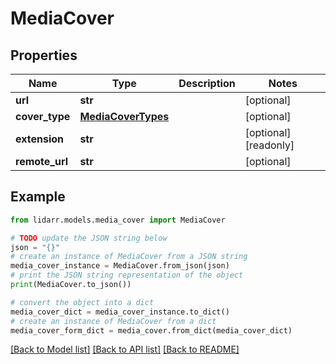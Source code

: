 # MediaCover


## Properties

Name | Type | Description | Notes
------------ | ------------- | ------------- | -------------
**url** | **str** |  | [optional] 
**cover_type** | [**MediaCoverTypes**](MediaCoverTypes.md) |  | [optional] 
**extension** | **str** |  | [optional] [readonly] 
**remote_url** | **str** |  | [optional] 

## Example

```python
from lidarr.models.media_cover import MediaCover

# TODO update the JSON string below
json = "{}"
# create an instance of MediaCover from a JSON string
media_cover_instance = MediaCover.from_json(json)
# print the JSON string representation of the object
print(MediaCover.to_json())

# convert the object into a dict
media_cover_dict = media_cover_instance.to_dict()
# create an instance of MediaCover from a dict
media_cover_form_dict = media_cover.from_dict(media_cover_dict)
```
[[Back to Model list]](../README.md#documentation-for-models) [[Back to API list]](../README.md#documentation-for-api-endpoints) [[Back to README]](../README.md)


